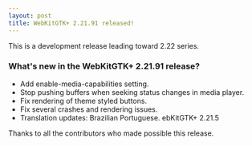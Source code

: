 ```yaml
---
layout: post
title: WebKitGTK+ 2.21.91 released!
---
```


This is a development release leading toward 2.22 series.

### What's new in the WebKitGTK+ 2.21.91 release?

 - Add enable-media-capabilities setting.
 - Stop pushing buffers when seeking status changes in media player.
 - Fix rendering of theme styled buttons.
 - Fix several crashes and rendering issues.
 - Translation updates: Brazilian Portuguese.
ebKitGTK+ 2.21.5

Thanks to all the contributors who made possible this release.